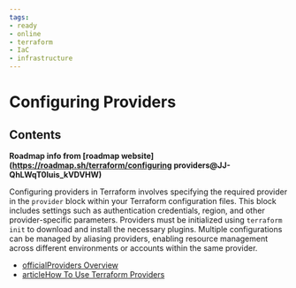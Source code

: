 ```yaml
---
tags:
- ready
- online
- terraform
- IaC
- infrastructure
---
```

# Configuring Providers

## Contents

__Roadmap info from [roadmap website](<https://roadmap.sh/terraform/configuring> providers@JJ-QhLWqT0luis_kVDVHW)__

Configuring providers in Terraform involves specifying the required provider in the `provider` block within your Terraform configuration files. This block includes settings such as authentication credentials, region, and other provider-specific parameters. Providers must be initialized using `terraform init` to download and install the necessary plugins. Multiple configurations can be managed by aliasing providers, enabling resource management across different environments or accounts within the same provider.

- [officialProviders Overview](https://developer.hashicorp.com/terraform/language/providers#providers)
- [articleHow To Use Terraform Providers](https://www.env0.com/blog/how-to-use-terraform-providers)
